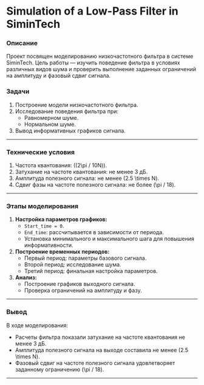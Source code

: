 # Simulation of a Low-Pass Filter in SiminTech

### Описание
Проект посвящен моделированию низкочастотного фильтра в системе SiminTech. Цель работы — изучить поведение фильтра в условиях различных видов шума и проверить выполнение заданных ограничений на амплитуду и фазовый сдвиг сигнала.

### Задачи
1. Построение модели низкочастотного фильтра.
2. Исследование поведения фильтра при:
   - Равномерном шуме.
   - Нормальном шуме.
3. Вывод информативных графиков сигнала.

---

### Технические условия
1. Частота квантования: \((2\pi / 10N)\).
2. Затухание на частоте квантования: не менее 3 дБ.
3. Амплитуда полезного сигнала: не менее \(2.5 \times N\).
4. Сдвиг фазы на частоте полезного сигнала: не более \(\pi / 18\).

---

### Этапы моделирования
1. **Настройка параметров графиков:**
   - `Start_time = 0`.
   - `End_time`: рассчитывается в зависимости от периода.
   - Установка минимального и максимального шага для повышения информативности.
2. **Построение временных периодов:**
   - Первый период: параметры базового сигнала.
   - Второй период: исследование шума.
   - Третий период: финальная настройка параметров.
3. **Анализ:**
   - Построение графиков выходного сигнала.
   - Проверка ограничений на амплитуду и фазу.

---

### Вывод
В ходе моделирования:
- Расчеты фильтра показали затухание на частоте квантования не менее 3 дБ.
- Амплитуда полезного сигнала на выходе составила не менее \(2.5 \times N\).
- Фазовый сдвиг на частоте полезного сигнала удовлетворяет заданному ограничению \(\pi / 18\).

---


